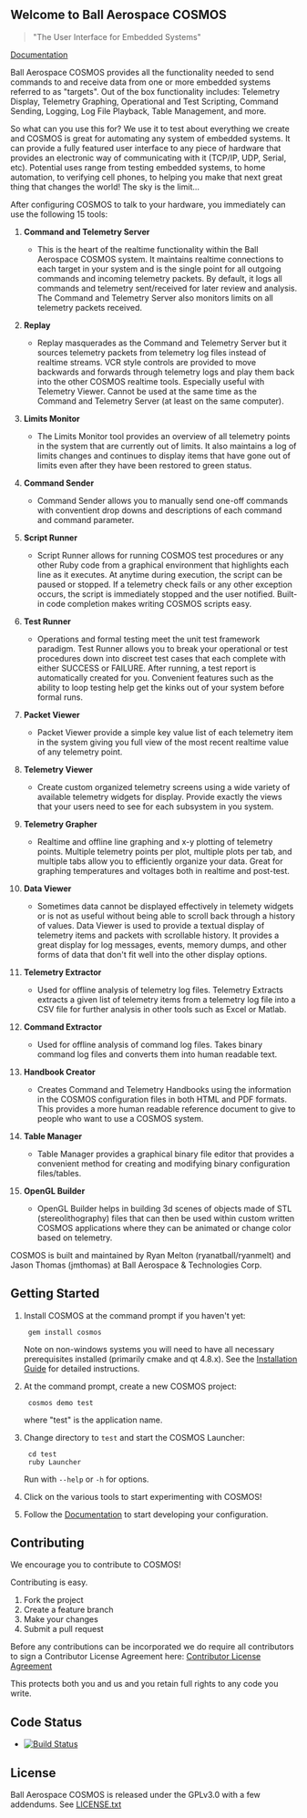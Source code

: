 ## Welcome to Ball Aerospace COSMOS

> "The User Interface for Embedded Systems"

[Documentation](https://github.com/BallAerospace/COSMOS/wiki)

Ball Aerospace COSMOS provides all the functionality needed to send commands to and receive data from one or more embedded systems referred to as "targets". Out of the box functionality includes: Telemetry Display, Telemetry Graphing, Operational and Test Scripting, Command Sending, Logging, Log File Playback, Table Management, and more.

So what can you use this for?  We use it to test about everything we create and COSMOS is great for automating any system of embedded systems. It can provide a fully featured user interface to any piece of hardware that provides an electronic way of communicating with it (TCP/IP, UDP, Serial, etc).  Potential uses range from testing embedded systems, to home automation, to verifying cell phones, to helping you make that next great thing that changes the world!  The sky is the limit...

After configuring COSMOS to talk to your hardware, you immediately can use the following 15 tools:

1. **Command and Telemetry Server**
    * This is the heart of the realtime functionality within the Ball Aerospace COSMOS system.  It maintains realtime connections to each target in your system and is the single point for all outgoing commands and incoming telemetry packets.  By default, it logs all commands and telemetry sent/received for later review and analysis.  The Command and Telemetry Server also monitors limits on all telemetry packets received.

1. **Replay**
    * Replay masquerades as the Command and Telemetry Server but it sources telemetry packets from telemetry log files instead of realtime streams. VCR style controls are provided to move backwards and forwards through telemetry logs and play them back into the other COSMOS realtime tools.  Especially useful with Telemetry Viewer.  Cannot be used at the same time as the Command and Telemetry Server (at least on the same computer).

1. **Limits Monitor**
    * The Limits Monitor tool provides an overview of all telemetry points in the system that are currently out of limits.  It also maintains a log of limits changes and continues to display items that have gone out of limits even after they have been restored to green status.

1. **Command Sender**
    * Command Sender allows you to manually send one-off commands with conventient drop downs and descriptions of each command and command parameter.

1. **Script Runner**
    * Script Runner allows for running COSMOS test procedures or any other Ruby code from a graphical environment that highlights each line as it executes. At anytime during execution, the script can be paused or stopped. If a telemetry check fails or any other exception occurs, the script is immediately stopped and the user notified. Built-in code completion makes writing COSMOS scripts easy.

1. **Test Runner**
    * Operations and formal testing meet the unit test framework paradigm.   Test Runner allows you to break your operational or test procedures down into discreet test cases that each complete with either SUCCESS or FAILURE.  After running, a test report is automatically created for you.  Convenient features such as the ability to loop testing help get the kinks out of your system before formal runs.

1. **Packet Viewer**
    * Packet Viewer provide a simple key value list of each telemetry item in the system giving you full view of the most recent realtime value of any telemetry point.

1. **Telemetry Viewer**
    * Create custom organized telemetry screens using a wide variety of available telemetry widgets for display.  Provide exactly the views that your users need to see for each subsystem in you system.

1. **Telemetry Grapher**
    * Realtime and offline line graphing and x-y plotting of telemetry points.  Multiple telemetry points per plot, multiple plots per tab, and multiple tabs allow you to efficiently organize your data.  Great for graphing temperatures and voltages both in realtime and post-test.

1. **Data Viewer**
    * Sometimes data cannot be displayed effectively in telemety widgets or is not as useful without being able to scroll back through a history of values.  Data Viewer is used to provide a textual display of telemetry items and packets with scrollable history.  It provides a great display for log messages, events, memory dumps, and other forms of data that don't fit well into the other display options.

1. **Telemetry Extractor**
    * Used for offline analysis of telemetry log files.  Telemetry Extracts extracts a given list of telemetry items from a telemetry log file into a CSV file for further analysis in other tools such as Excel or Matlab.

1. **Command Extractor**
    * Used for offline analysis of command log files.  Takes binary command log files and converts them into human readable text.

1. **Handbook Creator**
    * Creates Command and Telemetry Handbooks using the information in the COSMOS configuration files in both HTML and PDF formats.  This provides a more human readable reference document to give to people who want to use a COSMOS system.

1. **Table Manager**
    * Table Manager provides a graphical binary file editor that provides a convenient method for creating and modifying binary configuration files/tables.

1. **OpenGL Builder**
    * OpenGL Builder helps in building 3d scenes of objects made of STL (stereolithography) files that can then be used within custom written COSMOS applications where they can be animated or change color based on telemetry.

COSMOS is built and maintained by Ryan Melton (ryanatball/ryanmelt) and Jason Thomas (jmthomas) at Ball Aerospace & Technologies Corp.

## Getting Started

1. Install COSMOS at the command prompt if you haven't yet:

        gem install cosmos

   Note on non-windows systems you will need to have all necessary prerequisites installed (primarily cmake and qt 4.8.x). See the [Installation Guide](https://github.com/BallAerospace/COSMOS/wiki/Installation-Guide) for detailed instructions.

2. At the command prompt, create a new COSMOS project:

        cosmos demo test

   where "test" is the application name.

3. Change directory to `test` and start the COSMOS Launcher:

        cd test
        ruby Launcher

   Run with `--help` or `-h` for options.

4. Click on the various tools to start experimenting with COSMOS!

5. Follow the [Documentation](https://github.com/BallAerospace/COSMOS/wiki) to start developing your configuration.

## Contributing

We encourage you to contribute to COSMOS!

Contributing is easy.

1. Fork the project
2. Create a feature branch
3. Make your changes
4. Submit a pull request

Before any contributions can be incorporated we do require all contributors to sign a Contributor License Agreement here:
[Contributor License Agreement](https://docs.google.com/forms/d/1ppnHUSXtY1GRTNPIyUaB1OYHbW5Ca67GFMgMRPBG8u0/viewform)

This protects both you and us and you retain full rights to any code you write.

## Code Status

* [![Build Status](https://travis-ci.org/BallAerospace/COSMOS.svg?branch=master)](https://travis-ci.org/BallAerospace/COSMOS)

## License

Ball Aerospace COSMOS is released under the GPLv3.0 with a few addendums.   See [LICENSE.txt](LICENSE.txt)
